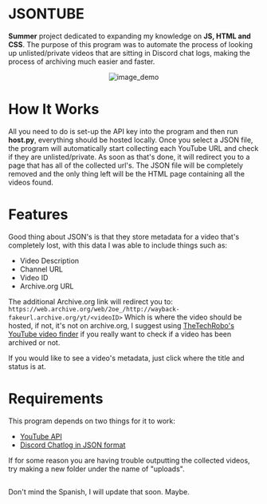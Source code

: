 # JSONTUBE

<div id="header">

**Summer** project dedicated to expanding my knowledge on **JS, HTML and CSS**. The purpose of this program was to automate the process of looking up unlisted/private videos that are sitting in Discord chat logs, making the process of archiving much easier and faster.

</div>
  
<div align="center">
  
![image_demo](https://github.com/user-attachments/assets/1e17ecaf-a095-49fb-961a-c8ad74889e2e)

</div>

# How It Works
All you need to do is set-up the API key into the program and then run **host.py**, everything should be hosted locally. Once you select a JSON file, the program will automatically start collecting each YouTube URL and check if they are unlisted/private. As soon as that's done, it will redirect you to a page that has all of the collected url's. The JSON file will be completely removed and the only thing left will be the HTML page containing all the videos found.

# Features
Good thing about JSON's is that they store metadata for a video that's completely lost, with this data I was able to include things such as:
+ Video Description
+ Channel URL
+ Video ID
+ Archive.org URL

The additional Archive.org link will redirect you to: 
```https://web.archive.org/web/2oe_/http://wayback-fakeurl.archive.org/yt/<videoID>```
Which is where the video should be hosted, if not, it's not on archive.org, I suggest using [TheTechRobo's YouTube video finder](https://github.com/TheTechRobo/youtubevideofinder/) if you really want to check if a video has been archived or not.

If you would like to see a video's metadata, just click where the title and status is at.

# Requirements
This program depends on two things for it to work:
+ [YouTube API](https://console.cloud.google.com/marketplace/product/google/youtube.googleapis.com)
+ [Discord Chatlog in JSON format](https://github.com/Tyrrrz/DiscordChatExporter)

If for some reason you are having trouble outputting the collected videos, try making a new folder under the name of "uploads".
##
Don't mind the Spanish, I will update that soon. Maybe.

